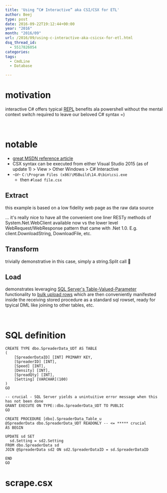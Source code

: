 ```yaml
---
title: 'Using “C# Interactive” aka CSI/CSX for ETL'
author: Beej
type: post
date: 2016-09-22T19:12:44+00:00
year: "2016"
month: "2016/09"
url: /2016/09/using-c-interactive-aka-csicsx-for-etl.html
dsq_thread_id:
  - 5517826054
categories:
tags:
  - CmdLine
  - Database

---
```

# motivation

interactive C# offers typical [REPL][1] benefits ala powershell without the mental context switch required to leave our beloved C# syntax =)
  
&nbsp;

# notable

  * [great MSDN reference article][2]
  * CSX syntax can be executed from either Visual Studio 2015 (as of update 1) > View > Other Windows > C# Interactive
  * -or- `C:\Program Files (x86)\MSBuild\14.0\bin\csi.exe` 
      * then `#load file.csx`

## Extract

this example is based on a low fidelity web page as the raw data source
  
... it's really nice to have all the convenient one liner RESTy methods of System.Net.WebClient available now vs the lower level WebRequest/WebResponse pattern that came with .Net 1.0. E.g. client.DownloadString, DownloadFile, etc.

## Transform

trivially demonstrative in this case, simply a string.Split call 🙂

## Load

demonstrates leveraging [SQL Server's Table-Valued-Parameter][3] functionality to <u>bulk upload rows</u> which are then conveniently manifested inside the receiving stored procedure as a standard sql rowset, ready for tpyical DML like joining to other tables, etc.
  
&nbsp;

# SQL definition

    CREATE TYPE dbo.SpreaderData_UDT AS TABLE
    (
        [SpreaderDataID] [INT] PRIMARY KEY,
        [SpreaderID] [INT],
        [Speed] [INT],
        [Density] [INT],
        [SpreadQty] [INT],
        [Setting] [VARCHAR](100)
    )
    GO
    
    -- crucial - SQL Server yields a unintuitive error message when this has not been done
    GRANT EXECUTE ON TYPE::dbo.SpreaderData_UDT TO PUBLIC
    GO
    
    CREATE PROCEDURE [dbo].SpreaderData_Table_u
    @SpreaderData dbo.SpreaderData_UDT READONLY -- <= ***** crucial
    AS BEGIN
    
    UPDATE sd SET
      sd.Setting = sd2.Setting
    FROM dbo.SpreaderData sd
    JOIN @SpreaderData sd2 ON sd2.SpreaderDataID = sd.SpreaderDataID
    
    END
    GO
    

# scrape.csx

 [1]: //en.wikipedia.org/wiki/Read%E2%80%93eval%E2%80%93print_loop
 [2]: https://msdn.microsoft.com/en-us/magazine/mt614271.aspx?f=255&MSPPError=-2147217396
 [3]: /2011/12/sql-server-table-valued-stored.html